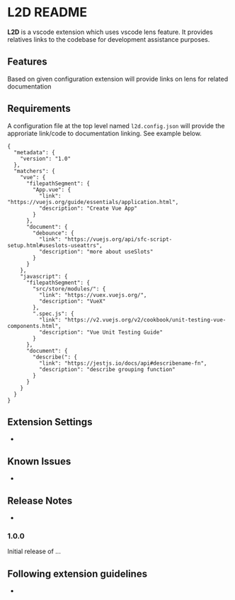 # L2D README

**L2D** is a vscode extension which uses vscode lens feature. It provides relatives links to the codebase for development assistance purposes.

## Features

Based on given configuration extension will provide links on lens for related documentation

## Requirements

A configuration file at the top level named `l2d.config.json` will provide the approriate link/code to documentation linking. See example below.

```
{
  "metadata": {
    "version": "1.0"
  },
  "matchers": {
    "vue": {
      "filepathSegment": {
        "App.vue": {
          "link": "https://vuejs.org/guide/essentials/application.html",
          "description": "Create Vue App"
        }
      },
      "document": {
        "debounce": {
          "link": "https://vuejs.org/api/sfc-script-setup.html#useslots-useattrs",
          "description": "more about useSlots"
        }
      }
    },
    "javascript": {
      "filepathSegment": {
        "src/store/modules/": {
          "link": "https://vuex.vuejs.org/",
          "description": "VueX"
        },
        ".spec.js": {
          "link": "https://v2.vuejs.org/v2/cookbook/unit-testing-vue-components.html",
          "description": "Vue Unit Testing Guide"
        }
      },
      "document": {
        "describe(": {
          "link": "https://jestjs.io/docs/api#describename-fn",
          "description": "describe grouping function"
        }
      }
    }
  }
}
```

## Extension Settings

-

## Known Issues

-

## Release Notes

-

### 1.0.0

Initial release of ...

## Following extension guidelines

-
